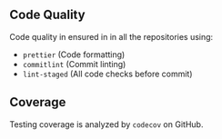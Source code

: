 ## Code Quality

Code quality in ensured in in all the repositories using:

-   `prettier` (Code formatting)
-   `commitlint` (Commit linting)
-   `lint-staged` (All code checks before commit)

## Coverage

Testing coverage is analyzed by `codecov` on GitHub.
